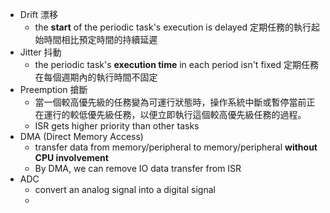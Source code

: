
* Drift 漂移
	* the **start** of the periodic task's execution is delayed 定期任務的執行起始時間相比預定時間的持續延遲
* Jitter 抖動
	 * the periodic task's **execution time** in each period isn't fixed 定期任務在每個週期內的執行時間不固定
* Preemption 搶斷
	* 當一個較高優先級的任務變為可運行狀態時，操作系統中斷或暫停當前正在運行的較低優先級任務，以便立即執行這個較高優先級任務的過程。
	* ISR gets higher priority than other tasks
* DMA (Direct Memory Access)
	* transfer data from memory/peripheral to memory/peripheral **without CPU involvement**
	* By DMA, we can remove IO data transfer from ISR
* ADC
	* convert an analog signal into a digital signal
	* 